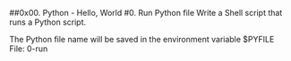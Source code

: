 ##0x00. Python - Hello, World
#0. Run Python file
Write a Shell script that runs a Python script.

The Python file name will be saved in the environment variable $PYFILE
File: 0-run
